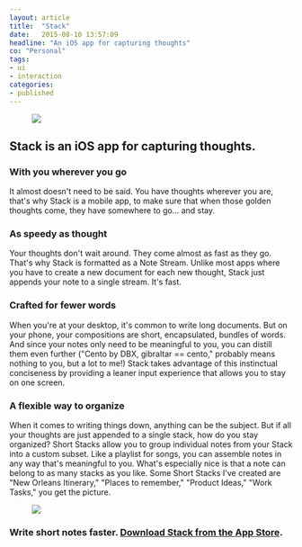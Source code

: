 ```yaml
---
layout: article
title:  "Stack"
date:   2015-08-10 13:57:09
headline: "An iOS app for capturing thoughts"
co: "Personal"
tags:
- ui
- interaction
categories:
- published
---
```


<figure>
<img src="{{edchao.github.io}}/assets/img_stack_cover.jpg" />
</figure>


<!--more-->



## <strong>Stack</strong> is an iOS app for capturing thoughts.


### With you wherever you go
It almost doesn't need to be said. You have thoughts wherever you are, that's why Stack is a mobile app, to make sure that when those golden thoughts come, they have somewhere to go... and stay.

### As speedy as thought
Your thoughts don't wait around.  They come almost as fast as they go.  That's why Stack is formatted as a Note Stream.  Unlike most apps where you have to create a new document for each new thought, Stack just appends your note to a single stream. It's fast.

### Crafted for fewer words
When you're at your desktop, it's common to write long documents.  But on your phone, your compositions are short, encapsulated, bundles of words.  And since your notes only need to be meaningful to you, you can distill them even further ("Cento by DBX, gibraltar == cento," probably means nothing to you, but a lot to me!) Stack takes advantage of this instinctual conciseness by providing a leaner input experience that allows you to stay on one screen.

### A flexible way to organize
When it comes to writing things down, anything can be the subject.  But if all your thoughts are just appended to a single stack, how do you stay organized?  Short Stacks allow you to group individual notes from your Stack into a custom subset. Like a playlist for songs, you can assemble notes in any way that's meaningful to you. What's especially nice is that a note can belong to as many stacks as you like. Some Short Stacks I've created are "New Orleans Itinerary," "Places to remember," "Product Ideas," "Work Tasks," you get the picture.


<figure>
<img src="{{edchao.github.io}}/assets/img_shortstacks.png" />
</figure>

### Write short notes faster. <a href="https://itunes.apple.com/us/app/stack-note-stream/id1018692435?mt=8">Download Stack from the App Store</a>.
